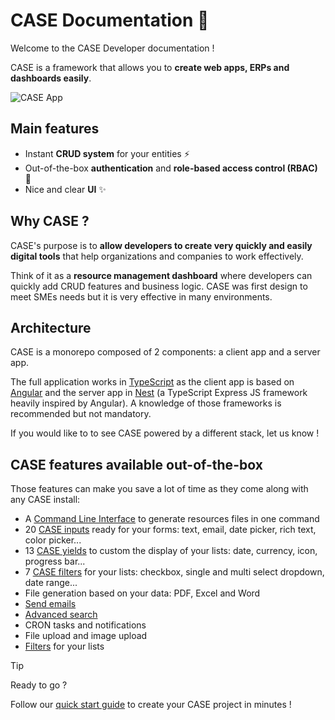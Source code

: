 # CASE Documentation 👋

Welcome to the CASE Developer documentation !

CASE is a framework that allows you to **create web apps, ERPs and dashboards easily**.

![CASE App](./assets/images/case-projects.png ':size=60%')

## Main features

- Instant **CRUD system** for your entities ⚡
- Out-of-the-box **authentication** and **role-based access control (RBAC)** 🔐
- Nice and clear **UI** ✨

## Why CASE ?

CASE's purpose is to **allow developers to create very quickly and easily digital tools** that help organizations and companies to work effectively.

Think of it as a **resource management dashboard** where developers can quickly add CRUD features and business logic. CASE was first design to meet SMEs needs but it is very effective in many environments.

## Architecture

CASE is a monorepo composed of 2 components: a client app and a server app.

The full application works in [TypeScript](https://www.typescriptlang.org/) as the client app is based on [Angular](https://angular.io/) and the server app in [Nest](https://nestjs.com/) (a TypeScript Express JS framework heavily inspired by Angular). A knowledge of those frameworks is recommended but not mandatory.

If you would like to to see CASE powered by a different stack, let us know !

## CASE features available out-of-the-box

Those features can make you save a lot of time as they come along with any CASE install:

- A [Command Line Interface](resources/create-a-resource.md) to generate resources files in one command
- 20 [CASE inputs](elements/inputs.md) ready for your forms: text, email, date picker, rich text, color picker...
- 13 [CASE yields](list/yields.md) to custom the display of your lists: date, currency, icon, progress bar...
- 7 [CASE filters](list/filters.md) for your lists: checkbox, single and multi select dropdown, date range...
- File generation based on your data: PDF, Excel and Word
- [Send emails](features/send-emails.md)
- [Advanced search](features/search.md)
- CRON tasks and notifications
- File upload and image upload
- [Filters](list/filters.md) for your lists

> [!Tip]
> Ready to go ?
>
> Follow our [quick start guide](getting-started/quick-start-guide.md) to create your CASE project in minutes !
